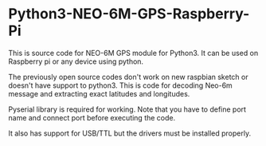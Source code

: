 # Python3-NEO-6M-GPS-Raspberry-Pi
This is source code for NEO-6M GPS module for Python3. It can be used on Raspberry pi or any device using python.


The previously open source codes don't work on new raspbian sketch or doesn't have support to python3.
This is code for decoding Neo-6m message and extracting exact latitudes and longitudes.

Pyserial library is required for working. Note that you have to define port name and connect port before executing the code.

It also has support for USB/TTL but the drivers must be installed properly.
